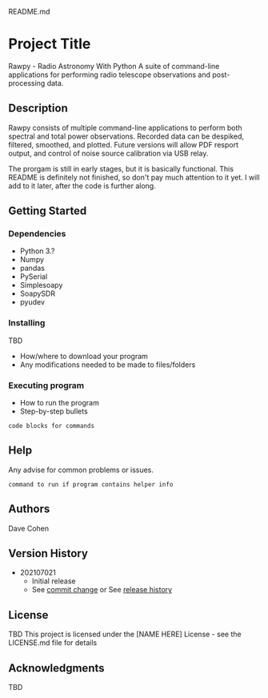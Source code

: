 README.md
# Project Title

Rawpy - Radio Astronomy With Python
A suite of command-line applications for performing radio telescope observations and post-processing data.

## Description
Rawpy consists of multiple command-line applications to perform both spectral and total power observations. Recorded data can be despiked, filtered, smoothed, and plotted.  Future versions will allow PDF resport output, and control of noise source calibration via USB relay.

The prorgam is still in early stages, but it is basically functional.  This README is definitely not finished, so don't pay much attention to it yet.  I will add to it later, after the code is further along.

## Getting Started

### Dependencies

* Python 3.?
* Numpy
* pandas
* PySerial
* Simplesoapy
* SoapySDR
* pyudev

### Installing
TBD
* How/where to download your program
* Any modifications needed to be made to files/folders

### Executing program
* How to run the program
* Step-by-step bullets
```
code blocks for commands
```

## Help

Any advise for common problems or issues.
```
command to run if program contains helper info
```

## Authors
Dave Cohen

## Version History

* 202107021
    * Initial release
    * See [commit change]() or See [release history]()
## License
TBD
This project is licensed under the [NAME HERE] License - see the LICENSE.md file for details

## Acknowledgments
TBD

